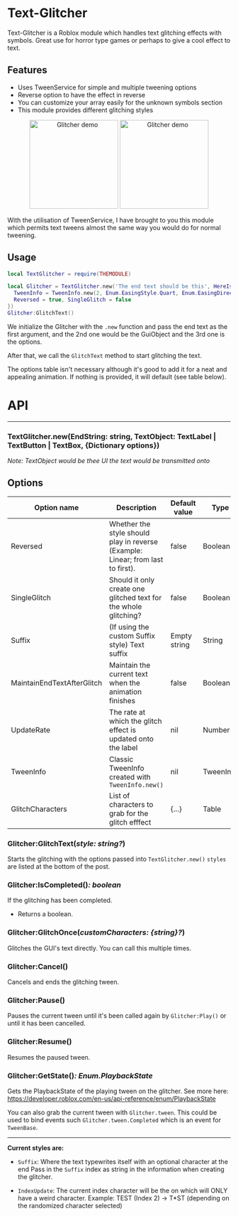 # Text-Glitcher

Text-Glitcher is a Roblox module which handles text glitching effects with symbols. Great use for horror type games or perhaps to give a cool effect to text.

## Features
 - Uses TweenService for simple and multiple tweening options
 - Reverse option to have the effect in reverse
 - You can customize your array easily for the unknown symbols section
- This module provides different glitching styles

<p align="center">
  <img src="https://cdn.discordapp.com/attachments/577991646449238016/847567303116849152/ezgif-2-ab923b990e8b.gif" alt="Glitcher demo" height="200">
  <img src="https://cdn.discordapp.com/attachments/577991646449238016/847567323790966814/3M75PUZhkU.gif" alt="Glitcher demo" height="200">
</p>

With the utilisation of TweenService, I have brought to you this module which permits text tweens almost the same way you would do for normal tweening.

## Usage
```lua
local TextGlitcher = require(THEMODULE)

local Glitcher = TextGlitcher.new('The end text should be this', HereIsTheTextLabel,{
  TweenInfo = TweenInfo.new(2, Enum.EasingStyle.Quart, Enum.EasingDirection.InOut),
  Reversed = true, SingleGlitch = false
})
Glitcher:GlitchText()
```
We initialize the Glitcher with the `.new` function and pass the end text as the first argument, and the 2nd one would be the GuiObject and the 3rd one is the options.

After that, we call the `GlitchText` method to start glitching the text.

The options table isn't necessary although it's good to add it for a neat and appealing animation. If nothing is provided, it will default (see table below).




# API
---

### TextGlitcher.new(EndString: string, TextObject: TextLabel \| TextButton \| TextBox, {Dictionary options})

*Note: TextObject would be thee UI the text would be transmitted onto*


## Options

| Option name | Description | Default value | Type |
| ----------- | ----------- | ------------- | ---- |
| Reversed | Whether the style should play in reverse (Example: Linear; from last to first). | false | Boolean
| SingleGlitch | Should it only create one glitched text for the whole glitching? | false | Boolean
| Suffix | (If using the custom Suffix style) Text suffix | Empty string | String
| MaintainEndTextAfterGlitch | Maintain the current text when the animation finishes | false | Boolean
| UpdateRate | The rate at which the glitch effect is updated onto the label | nil | Number
| TweenInfo | Classic TweenInfo created with `TweenInfo.new()` | nil | TweenInfo
| GlitchCharacters | List of characters to grab for the glitch efffect | {...} | Table



### Glitcher:GlitchText(*style: string?*)

Starts the glitching with the options passed into `TextGlitcher.new()`
`styles` are listed at the bottom of the post.


### Glitcher:IsCompleted()*: boolean*

If the glitching has been completed.

- Returns a boolean.


### Glitcher:GlitchOnce(*customCharacters: {string}?*)

Glitches the GUI's text directly. You can call this multiple times.


### Glitcher:Cancel()

Cancels and ends the glitching tween.


### Glitcher:Pause()

Pauses the current tween until it's been called again by `Glitcher:Play()` or until it has been cancelled.


### Glitcher:Resume()

Resumes the paused tween.


### Glitcher:GetState()*: Enum.PlaybackState*

Gets the PlaybackState of the playing tween on the glitcher.
See more here: https://developer.roblox.com/en-us/api-reference/enum/PlaybackState

You can also grab the current tween with `Glitcher.tween`. This could be used to bind events such `Glitcher.tween.Completed` which is an event for `TweenBase`.

---

**Current styles are:**
* `Suffix`: Where the text typewrites itself with an optional character at the end
Pass in the `Suffix` index as string in the information when creating the glitcher.

* `IndexUpdate`: The current index character will be the on which will ONLY have a weird character. Example: TEST (Index 2) -> T\*ST (depending on the randomized character selected)
